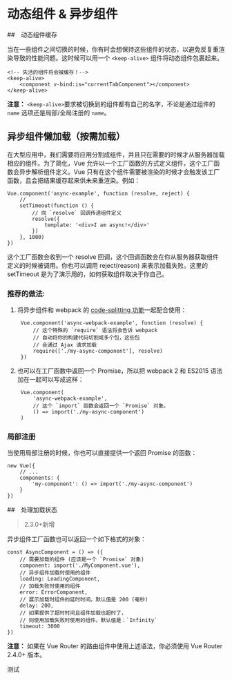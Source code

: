# 动态组件 & 异步组件

##　动态组件缓存

当在一些组件之间切换的时候，你有时会想保持这些组件的状态，以避免反复重渲染导致的性能问题。这时候可以用一个 `<keep-alive>` 组件将动态组件包裹起来。

	<!-- 失活的组件将会被缓存！-->
	<keep-alive>
		<component v-bind:is="currentTabComponent"></component>
	</keep-alive>

**注意：** `<keep-alive>`要求被切换到的组件都有自己的名字，不论是通过组件的 `name` 选项还是局部/全局注册的 `name`。

## 异步组件懒加载（按需加载）

在大型应用中，我们需要将应用分割成组件，并且只在需要的时候才从服务器加载相应的组件。为了简化，Vue 允许以一个工厂函数的方式定义组件，这个工厂函数会异步解析组件定义。Vue 只有在这个组件需要被渲染的时候才会触发该工厂函数，且会把结果缓存起来供未来重渲染。例如：

	Vue.component('async-example', function (resolve, reject) {
		//  
		setTimeout(function () {
			// 向 `resolve` 回调传递组件定义
			resolve({
				template: '<div>I am async!</div>'
			})
		}, 1000)
	})

这个工厂函数会收到一个 resolve 回调，这个回调函数会在你从服务器获取组件定义的时候被调用。你也可以调用 reject(reason) 来表示加载失败。这里的 setTimeout 是为了演示用的，如何获取组件取决于你自己。

### 推荐的做法:

1. 将异步组件和 webpack 的 [code-splitting 功能](https://webpack.js.org/guides/code-splitting/)一起配合使用：

		Vue.component('async-webpack-example', function (resolve) {
			// 这个特殊的 `require` 语法将会告诉 webpack
			// 自动将你的构建代码切割成多个包，这些包
			// 会通过 Ajax 请求加载
			require(['./my-async-component'], resolve)
		})

2. 也可以在工厂函数中返回一个 Promise，所以把 webpack 2 和 ES2015 语法加在一起可以写成这样：

		Vue.component(
			'async-webpack-example',
			// 这个 `import` 函数会返回一个 `Promise` 对象。
			() => import('./my-async-component')
		)

### 局部注册

当使用局部注册的时候，你也可以直接提供一个返回 Promise 的函数：

	new Vue({
		// ...
		components: {
			'my-component': () => import('./my-async-component')
		}
	})

##　处理加载状态

> 2.3.0+新增

异步组件工厂函数也可以返回一个如下格式的对象：

	const AsyncComponent = () => ({
		// 需要加载的组件 (应该是一个 `Promise` 对象)
		component: import('./MyComponent.vue'),
		// 异步组件加载时使用的组件
		loading: LoadingComponent,
		// 加载失败时使用的组件
		error: ErrorComponent,
		// 展示加载时组件的延时时间。默认值是 200 (毫秒)
		delay: 200,
		// 如果提供了超时时间且组件加载也超时了，
		// 则使用加载失败时使用的组件。默认值是：`Infinity`
		timeout: 3000
	})

**注意：** 如果在 Vue Router 的路由组件中使用上述语法，你必须使用 Vue Router 2.4.0+ 版本。

测试




